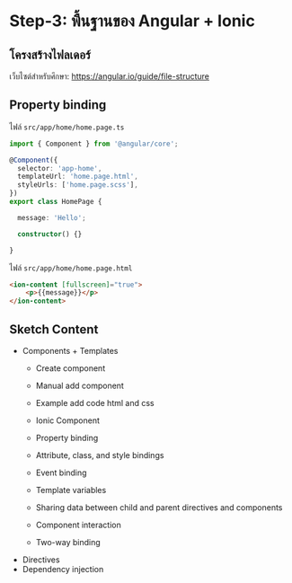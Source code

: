 # Step-3: พื้นฐานของ Angular + Ionic

## โครงสร้างไฟลเดอร์

เว็บไซต์สำหรับศึกษา: https://angular.io/guide/file-structure

## Property binding

ไฟล์ `src/app/home/home.page.ts`

```ts
import { Component } from '@angular/core';

@Component({
  selector: 'app-home',
  templateUrl: 'home.page.html',
  styleUrls: ['home.page.scss'],
})
export class HomePage {

  message: 'Hello';

  constructor() {}

}
```

ไฟล์ `src/app/home/home.page.html`

```html
<ion-content [fullscreen]="true">
    <p>{{message}}</p>
</ion-content>
```

## Sketch Content
- Components + Templates
    - Create component
    - Manual add component

    - Example add code html and css
    - Ionic Component

    - Property binding
    - Attribute, class, and style bindings
    - Event binding
    - Template variables

    - Sharing data between child and parent directives and components
    - Component interaction
    - Two-way binding
- Directives
- Dependency injection
